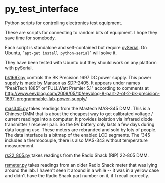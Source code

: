 # py_test_interface

Python scripts for controlling electronics test equipment.

These are scripts for connecting to random bits of equipment.  I hope
they save time for somebody.  

Each script is standalone and self-contained but require
[pySerial](http://pyserial.sourceforge.net/).  On Ubuntu, "`apt-get
install python-serial`" will solve it.

They have been tested with Ubuntu but they should work on any platform
with pySerial.

[bk1697.py](bk1697.py) controls the BK Precision 1697 DC power supply.
This power supply is made by [Manson](http://www.manson.com.hk/) as
[SDP-2405](http://www.manson.com.hk/products/detail/168).  It appears
under names "PeakTech 1885" or"FULLWatt Premier 5.1" according to
comments at
http://www.eevblog.com/2009/05/10/eevblog-8-part-2-of-2-bk-precision-1697-programmable-lab-power-supply/

[mas345.py](mas345.py) takes readings from the Mastech MAS-345 DMM.
This is a Chinese DMM that is about the cheapest way to get calibrated
voltage / current readings into a computer.  It provides isolation via
infrared diode transmitter / receiver pair.  So the 9V battery only
lasts a few days during data logging use.  These meters are rebranded
and sold by lots of people.  The data interface is a bitmap of the
enabled LCD segments.  The '345 includes a thermocouple, there is also
MAS-343 without temperature measurement.

[rs22_805.py](rs22_805.py) takes readings from the Radio Shack (RIP) 22-805 DMM.

[rsmeter.py](rsmeter.py) takes readings from an older Radio Shack
meter that was lying around the lab.  I haven't seen it around in a
while -- it was in a yellow case and didn't have the Radio Shack part
number on it, if I recall correctly.
